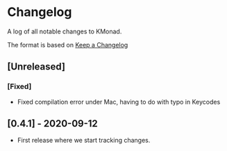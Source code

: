 # Changelog
A log of all notable changes to KMonad.

The format is based on [Keep a Changelog](https://keepachangelog.com/en/1.0.0)

## [Unreleased]

### [Fixed]
- Fixed compilation error under Mac, having to do with typo in Keycodes

## [0.4.1] - 2020-09-12
- First release where we start tracking changes.
